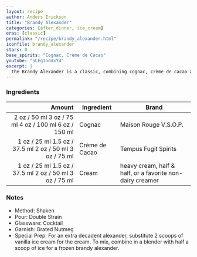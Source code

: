 ```yaml
---
layout: recipe
author: Anders Erickson
title: "Brandy Alexander"
categories: [after_dinner, ice_cream]
eras: [classic]
permalink: "/recipe/brandy_alexander.html"
iconfile: brandy_alexander
stars: 0
base_spirits: "Cognac, Crème de Cacao"
youtube: "5LEgIoddxY4"
excerpt: |
  The Brandy Alexander is a classic, combining cognac, crème de cacao and cream, it’s easy to make and even easier to drink.
---
```


### Ingredients

| Amount | Ingredient     | Brand                                                     |
| -----: | -------------- | --------------------------------------------------------- |
|   <span class="onex active">2 oz / 50 ml</span> <span class="onehalfx">3 oz / 75 ml</span> <span class="twox">4 oz / 100 ml</span> <span class="threex">6 oz / 150 ml</span> | Cognac         | Maison Rouge V.S.O.P.                                     |
|   <span class="onex active">1 oz / 25 ml</span> <span class="onehalfx">1.5 oz / 37.5 ml</span> <span class="twox">2 oz / 50 ml</span> <span class="threex">3 oz / 75 ml</span> | Crème de Cacao | Tempus Fugit Spirits                                      |
|   <span class="onex active">1 oz / 25 ml</span> <span class="onehalfx">1.5 oz / 37.5 ml</span> <span class="twox">2 oz / 50 ml</span> <span class="threex">3 oz / 75 ml</span> | Cream          | heavy cream, half & half, or a favorite non-dairy creamer |

### Notes

- Method: Shaken
- Pour: Double Strain
- Glassware: Cocktail
- Garnish: Grated Nutmeg
- Special Prep: For an extra decadent alexander, substitute 2 scoops of vanilla ice cream for the cream. To mix, combine in a blender with half a scoop of ice for a frozen brandy alexander.
